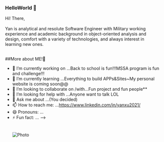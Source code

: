 ### HelloWorld 👋

Hi! There,<br><br>Yan is analytical and resolute Software Engineer with Military working experience and academic background in object-oriented analysis and design, comfort with a variety of technologies, and always interest in learning new ones.</br></br>

##More about ME!👋

- 🔭 I’m currently working on ...Back to school is fun!!!MSSA program is fun and challenge!!!
- 🌱 I’m currently learning ...Everything to build APPs&Sites~My personal website is coming soon@@
- 👯 I’m looking to collaborate on /with...Fun project and fun people**
- 🤔 I’m looking for help with ...Anyone want to talk LOL
- 💬 Ask me about ...(You decided)
- 📫 How to reach me: ...https://www.linkedin.com/in/yanxu2021/
- 😄 Pronouns: ...
- ⚡ Fun fact: ...
-->
<br><br><br>![Photo](https://media-exp1.licdn.com/dms/image/C4D16AQFrUKJ1TCqo4g/profile-displaybackgroundimage-shrink_200_800/0/1615595320882?e=1620864000&v=beta&t=OzkOq8_sBWs2V05pFsKf4MtwAr9_L4u7AeoISgEc_jc)</br></br></br>
